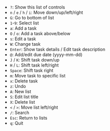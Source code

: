 - `?`: Show this list of controls
- `n` / `e` / `h` / `i`: Move down/up/left/right
- `G`: Go to bottom of list
- `1`-`9`: Select list
- `a`: Add a task
- `O` / `o`: Add a task above/below
- `s`: Edit a task
- `W`: Change task
- `Enter`: Show task details / Edit task description
- `@`: Add/edit due date (yyyy-mm-dd)
- `J` / `K`: Shift task down/up
- `H` / `L`: Shift task left/right
- `Space`: Shift task right
- `m`: Move task to specific list
- `x`: Delete task
- `z`: Undo
- `A`: New list
- `S`: Edit list title
- `X`: Delete list
- `<` / `>`: Move list left/right
- `/`: Search
- `Esc`: Return to lists
- `q`: Quit
